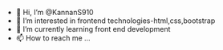 - 👋 Hi, I’m @KannanS910
- 👀 I’m interested in frontend technologies-html,css,bootstrap
- 🌱 I’m currently learning  front end development
- 📫 How to reach me ...

<!---
KannanS910/KannanS910 is a ✨ special ✨ repository because its `README.md` (this file) appears on your GitHub profile.
You can click the Preview link to take a look at your changes.
--->
